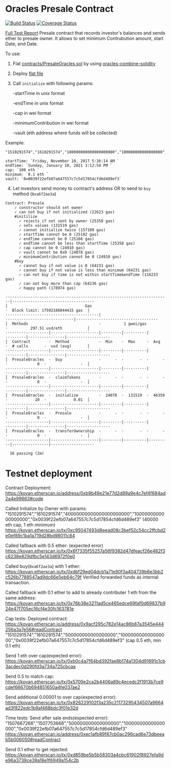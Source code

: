 # Oracles Presale Contract
[![Build Status](https://travis-ci.org/rstormsf/oracles-presale.svg?branch=master)](https://travis-ci.org/rstormsf/oracles-presale)
[![Coverage Status](https://coveralls.io/repos/github/rstormsf/oracles-presale/badge.svg?branch=master)](https://coveralls.io/github/rstormsf/oracles-presale?branch=master)

[Full Test Report](https://rstormsf.github.io/oracles-presale/mochawesome.html)
Presale contract that records investor's balances and sends ether to presale owner.
It allows to set minimum Contrubution amount, start Date, end Date.

To use:
1. Flat [contracts/PresaleOracles.sol](contracts/PresaleOracles.sol) by using [oracles-combine-solidity](github.com/oraclesorg/oracles-combine-solidity/commits/master)
2. Deploy [flat file](flat/PresaleOracles_flat.sol)
3. Call `initialize` with following params:

    -startTime in unix format 

    -endTime in unix format 

    -cap in wei format 

    -minimumContribution in wei format

    -vault (eth address where funds will be collected) 
    
Example: 

    "1510291574","1610291574","100000000000000000000","100000000000000000","0x0039f22efb07a647557c7c5d17854cfd6d489ef3"

    startTime: `Friday, November 10, 2017 5:26:14 AM `
    endTime: `Sunday, January 10, 2021 3:12:54 PM `
    cap: `100 eth `
    minimum: `0.1 eth `
    vault: `0x0039f22efb07a647557c7c5d17854cfd6d489ef3`
4. Let investors send money to contract's address OR to send to `buy` method (`0xa6f2ae3a`)

```
Contract: Presale
    ✓ constructor should set owner
    ✓ can not buy if not initialized (22623 gas)
    #initilize
      ✓ rejects if not sent by owner (25358 gas)
      ✓ sets values (131519 gas)
      ✓ cannot initialize twice (157189 gas)
      ✓ startTime cannot be 0 (25102 gas)
      ✓ endTime cannot be 0 (25166 gas)
      ✓ endTime cannot be less than startTime (25358 gas)
      ✓ cap cannot be 0 (24910 gas)
      ✓ vault cannot be 0x0 (24078 gas)
      ✓ minimumContribution cannot be 0 (24910 gas)
    #buy
      ✓ cannot buy if not value is 0 (64231 gas)
      ✓ cannot buy if not value is less than minimum (64231 gas)
      ✓ can not buy if time is not within startTime&endTime (116233 gas)
      ✓ can not buy more than cap (64236 gas)
      ✓ happy path (178974 gas)

·-----------------------------------------------------------------------|-----------------------------------·
│                                  Gas                                  ·  Block limit: 17592186044415 gas  │
·········································|······························|····································
│  Methods                               ·          1 gwei/gas          ·          297.51 usd/eth           │
···················|·····················|·········|··········|·········|················|···················
│  Contract        ·  Method             ·  Min    ·  Max     ·  Avg    ·  # calls       ·  usd (avg)       │
···················|·····················|·········|··········|·········|················|···················
│  PresaleOracles  ·  buy                ·      -  ·       -  ·      -  ·             0  ·               -  │
···················|·····················|·········|··········|·········|················|···················
│  PresaleOracles  ·  claimTokens        ·      -  ·       -  ·      -  ·             0  ·               -  │
···················|·····················|·········|··········|·········|················|···················
│  PresaleOracles  ·  initialize         ·  24078  ·  131519  ·  46359  ·            10  ·            0.01  │
···················|·····················|·········|··········|·········|················|···················
│  PresaleOracles  ·  Presale            ·      -  ·       -  ·      -  ·             0  ·               -  │
···················|·····················|·········|··········|·········|················|···················
│  PresaleOracles  ·  transferOwnership  ·      -  ·       -  ·      -  ·             0  ·               -  │
·------------------|---------------------|---------|----------|---------|----------------|------------------·

  16 passing (2m)
```
# Testnet deployment

Contract Deployment: https://kovan.etherscan.io/address/0xb9b49e21e77d2d89a9e4c7ef4f684ad2a4e99663#code

Called Initialize by Owner with params: 
"1510291574","1610291574","40000000000000000000000","1000000000000000000","0x0039f22efb07a647557c7c5d17854cfd6d489ef3"
(40000 eth cap, 1 eth minimum)
https://kovan.etherscan.io/tx/0xc95047493d8eead08c3bef52c54cc2ffcbd2e0ef89c1ba1a719d28bd98011c84

Called fallback with 0.5 ether: (expected error)
https://kovan.etherscan.io/tx/0x6f7335f55257a56f9382d47dfeacf26e482f3c6238e829dfbc5e143d6972f0e0

Called buy(`0xa6f2ae3a`) with 1 ether:
https://kovan.etherscan.io/tx/0xdbf29ed04dcb1a71e90f3a404739b6e3bb2c526b7788547ad9dc66e5eb64c79f
Verified forwarded funds as internal transaction.

Called fallback with 0.1 ether to add to already contributer 1 eth from the same address:
https://kovan.etherscan.io/tx/0x76b38e3211ad5ce465edce69faf0d69837b924e47f705ec16cf4e30fc163781e

Cap tests:
Deployed contract: https://kovan.etherscan.io/address/0x9acf295c782e14ac86b87a3545e444256a3a7e56#readContract
"1510291574","1610291574","500000000000000000","100000000000000000","0x0039f22efb07a647557c7c5d17854cfd6d489ef3"
(cap 0.5 eth, min 0.1 eth)

Send 1 eth over cap(expected error):
https://kovan.etherscan.io/tx/0xb0c4a7f64bd392fae8b174a1304d91691c1cb3acdec0d290fd3a734a725cbcaa

Send 0.5 to match cap:
https://kovan.etherscan.io/tx/0x5709e2ca2b4406a89c4ecedc2f1913b7ce9cdef66670b694851650a4fe037ae2

Send additional 0.00001 to over cap(expected error):
https://kovan.etherscan.io/tx/0x826229102f3a235c21173295434507a9664ad3f822edc1b9af488bdc3f01e32d

Time tests:
Send after sale ends(expected error):
"1507667268","1507753668","500000000000000000","100000000000000000","0x0039f22efb07a647557c7c5d17854cfd6d489ef3"
https://kovan.etherscan.io/address/0xec1afb89f87cb0ac296cad6e73dbeeab5b006050#readContract

Send 0.1 ether to get rejected:
https://kovan.etherscan.io/tx/0xd859be5b5b58303a4cbc61902f8927efa9de96a3739ce39a18e1f6949a154c2b

